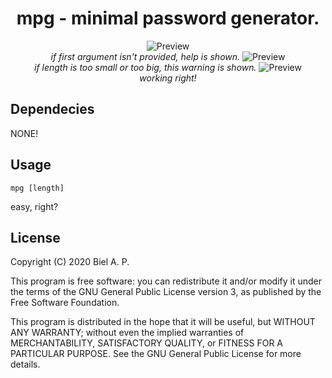 <h1 align="center">mpg - minimal password generator.</h1>
<p align="center">
  <img src="./assets/help.png" alt="Preview"/><br/>
  <i>if first argument isn't provided, help is shown.</i>
  <img src="./assets/small.png" alt="Preview"/><br/>
  <i>if length is too small or too big, this warning is shown.</i>
  <img src="./assets/right.png" alt="Preview"/><br/>
  <i>working right!</i>
</p>

## Dependecies

NONE!

## Usage

`mpg [length]`

easy, right?

## License

Copyright (C) 2020  Biel A. P.

This program is free software: you can redistribute it and/or modify it under the terms of the GNU General Public License version 3, as published
by the Free Software Foundation.

This program is distributed in the hope that it will be useful, but WITHOUT ANY WARRANTY; without even the implied warranties of MERCHANTABILITY, SATISFACTORY QUALITY, or FITNESS FOR A PARTICULAR PURPOSE.  See the GNU General Public License for more details.
